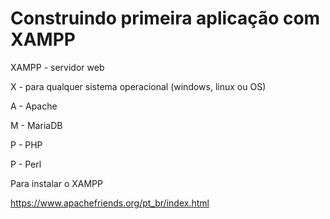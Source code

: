 # Construindo primeira aplicação com XAMPP

XAMPP - servidor web

X - para qualquer sistema operacional (windows, linux ou OS)

A - Apache

M - MariaDB

P - PHP

P - Perl


Para instalar o XAMPP

https://www.apachefriends.org/pt_br/index.html
